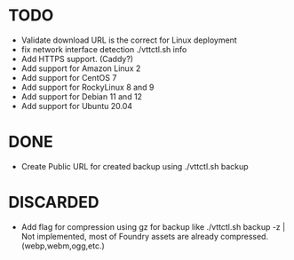 # TODO
- Validate download URL is the correct for Linux deployment
- fix network interface detection ./vttctl.sh info
- Add HTTPS support. (Caddy?)
- Add support for Amazon Linux 2
- Add support for CentOS 7
- Add support for RockyLinux 8 and 9
- Add support for Debian 11 and 12
- Add support for Ubuntu 20.04

# DONE
- Create Public URL for created backup using ./vttctl.sh backup

# DISCARDED
- Add flag for compression using gz for backup like ./vttctl.sh backup -z | Not implemented, most of Foundry assets are already compressed. (webp,webm,ogg,etc.)
